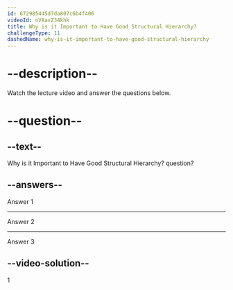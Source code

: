 ```yaml
---
id: 672985445d7da807c6b4f406
videoId: nVAaxZ34khk
title: Why is it Important to Have Good Structural Hierarchy?
challengeType: 11
dashedName: why-is-it-important-to-have-good-structural-hierarchy
---
```


# --description--

Watch the lecture video and answer the questions below.

# --question--

## --text--

Why is it Important to Have Good Structural Hierarchy? question?

## --answers--

Answer 1

---

Answer 2

---

Answer 3

## --video-solution--

1
